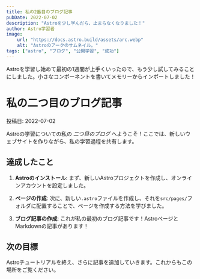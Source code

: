 ```yaml
---
title: 私の2番目のブログ記事
pubDate: 2022-07-02
description: "Astroを少し学んだら、止まらなくなりました！"
author: Astro学習者
image:
    url: "https://docs.astro.build/assets/arc.webp"
    alt: "Astroのアークのサムネイル。"
tags: ["astro", "ブログ", "公開学習", "成功"]
---
```

Astroを学習し始めて最初の1週間が上手くいったので、もう少し試してみることにしました。小さなコンポーネントを書いてメモリーからインポートしました！

# 私の二つ目のブログ記事

投稿日: 2022-07-02

Astroの学習についての私の _二つ目のブログ_ へようこそ！ここでは、新しいウェブサイトを作りながら、私の学習過程を共有します。

## 達成したこと

1. **Astroのインストール**: まず、新しいAstroプロジェクトを作成し、オンラインアカウントを設定しました。

2. **ページの作成**: 次に、新しい`.astro`ファイルを作成し、それを`src/pages/`フォルダに配置することで、ページを作成する方法を学びました。

3. **ブログ記事の作成**: これが私の最初のブログ記事です！AstroページとMarkdownの記事があります！

## 次の目標

Astroチュートリアルを終え、さらに記事を追加していきます。これからもこの場所をご覧ください。